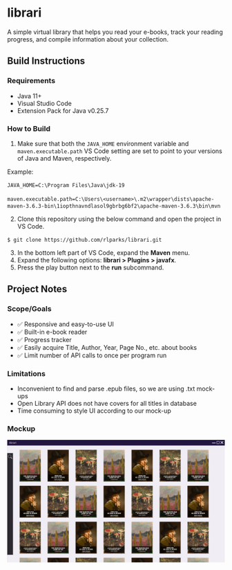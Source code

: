 # librari

A simple virtual library that helps you read your e-books,
track your reading progress, and compile information about your collection.

## Build Instructions

### Requirements

-   Java 11+
-   Visual Studio Code
-   Extension Pack for Java v0.25.7

### How to Build

1. Make sure that both the `JAVA_HOME` environment variable and `maven.executable.path` VS Code
   setting are set to point to your versions of Java and Maven, respectively.

Example:

```
JAVA_HOME=C:\Program Files\Java\jdk-19

maven.executable.path=C:\Users\<username>\.m2\wrapper\dists\apache-maven-3.6.3-bin\1iopthnavndlasol9gbrbg6bf2\apache-maven-3.6.3\bin\mvn
```

2. Clone this repository using the below command and open the project in VS Code.

```
$ git clone https://github.com/rlparks/librari.git
```

3. In the bottom left part of VS Code, expand the **Maven** menu.
4. Expand the following options: **librari > Plugins > javafx**.
5. Press the play button next to the **run** subcommand.

## Project Notes

### Scope/Goals

-   ✅ Responsive and easy-to-use UI
-   ✅ Built-in e-book reader
-   ✅ Progress tracker
-   ✅ Easily acquire Title, Author, Year, Page No., etc. about books
-   ✅ Limit number of API calls to once per program run

### Limitations

-   Inconvenient to find and parse .epub files, so we are using .txt mock-ups
-   Open Library API does not have covers for all titles in database
-   Time consuming to style UI according to our mock-up

### Mockup

![Mockup image, showing rows of book covers](mockup.jpg)
